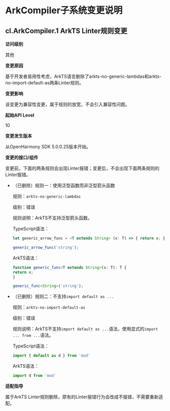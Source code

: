 # ArkCompiler子系统变更说明

## cl.ArkCompiler.1 ArkTS Linter规则变更

**访问级别**

其他

**变更原因**

基于开发者易用性考虑，ArkTS语言删除了arkts-no-generic-lambdas和arkts-no-import-default-as两条Linter规则。

**变更影响**

该变更为兼容性变更，属于规则的放宽，不会引入兼容性问题。

**起始API Level**

10

**变更发生版本**

从OpenHarmony SDK 5.0.0.25版本开始。

**变更的接口/组件**

变更前，下面的两条规则会出现Linter报错；变更后，不会出现下面两条规则的Linter报错。

- （已删除）规则一：使用泛型函数而非泛型箭头函数

    规则：`arkts-no-generic-lambdas`

    级别：错误

    规则说明：ArkTS不支持泛型箭头函数。

    TypeScript语法：

    ```typescript
    let generic_arrow_func = <T extends String> (x: T) => { return x; };

    generic_arrow_func('string');
    ```

    ArkTS语法：

    ```typescript
    function generic_func<T extends String>(x: T): T {
    return x;
    }

    generic_func<String>('string');
    ```

- （已删除）规则二：不支持`import default as ...`

    规则：`arkts-no-import-default-as`

    级别：错误

    规则说明：ArkTS不支持`import default as ...`语法，使用显式的`import ... from ...`语法。

    TypeScript语法：

    ```typescript
    import { default as d } from 'mod'
    ```

    ArkTS语法：

    ```typescript
    import d from 'mod'
    ```

**适配指导**

属于ArkTS Linter规则删除，原有的Linter报错行为会改成不报错，不需要重新适配。
